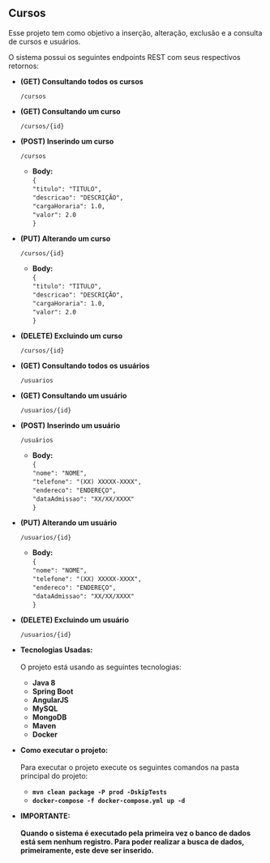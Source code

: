 **Cursos**
----
  Esse projeto tem como objetivo a inserção, alteração, exclusão e a consulta de cursos e usuários.
  <br /> 
  
  O sistema possui os seguintes endpoints REST com seus respectivos retornos:
* **(GET) Consultando todos os cursos**

    `/cursos`

* **(GET) Consultando um curso**

    `/cursos/{id}`

* **(POST) Inserindo um curso**

    `/cursos`
        
    * **Body:**  
    `{`<br />
        `"titulo": "TITULO",`<br />
        `"descricao": "DESCRIÇÃO",`<br />
        `"cargaHoraria": 1.0,`<br />
        `"valor": 2.0`<br />
    `}`<br />        

* **(PUT) Alterando um curso**

    `/cursos/{id}`
        
    * **Body:**  
    `{`<br />
        `"titulo": "TITULO",`<br />
        `"descricao": "DESCRIÇÃO",`<br />
        `"cargaHoraria": 1.0,`<br />
        `"valor": 2.0`<br />
    `}`<br />            

* **(DELETE) Excluindo um curso**

    `/cursos/{id}`

* **(GET) Consultando todos os usuários**

    `/usuarios`
        
* **(GET) Consultando um usuário**

    `/usuarios/{id}`

* **(POST) Inserindo um usuário**

    `/usuários`
        
    * **Body:**  
        `{`<br />
            `"nome": "NOME",`        
             `"telefone": "(XX) XXXXX-XXXX",`<br />
             `"endereco": "ENDEREÇO",`<br />
             `"dataAdmissao": "XX/XX/XXXX"`<br />
         `}`<br />        

* **(PUT) Alterando um usuário**

    `/usuarios/{id}`
        
    * **Body:**  
        `{`<br />
            `"nome": "NOME",`        
             `"telefone": "(XX) XXXXX-XXXX",`<br />
             `"endereco": "ENDEREÇO",`<br />
             `"dataAdmissao": "XX/XX/XXXX"`<br />
         `}`<br />

* **(DELETE) Excluindo um usuário**

    `/usuarios/{id}`

* **Tecnologias Usadas:** <br /><br />
  O projeto está usando as seguintes tecnologias: <br />
  * **Java 8**
  * **Spring Boot**  
  * **AngularJS**  
  * **MySQL**
  * **MongoDB**
  * **Maven**
  * **Docker**

* **Como executar o projeto:** <br /><br />
  Para executar o projeto execute os seguintes comandos na pasta principal do projeto:
    <br />
    * **`mvn clean package -P prod -DskipTests`**<br />
    * **`docker-compose -f docker-compose.yml up -d`**

* **IMPORTANTE:** <br /><br />
  **Quando o sistema é executado pela primeira vez o banco de dados está sem nenhum registro.
  Para poder realizar a busca de dados, primeiramente, este deve ser inserido.**
